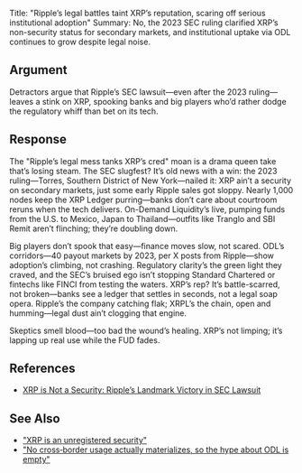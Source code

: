 Title: "Ripple’s legal battles taint XRP’s reputation, scaring off serious institutional adoption"
Summary: No, the 2023 SEC ruling clarified XRP’s non-security status for secondary markets, and institutional uptake via ODL continues to grow despite legal noise.

## Argument
Detractors argue that Ripple’s SEC lawsuit—even after the 2023 ruling—leaves a stink on XRP, spooking banks and big players who’d rather dodge the regulatory whiff than bet on its tech.

## Response
The "Ripple’s legal mess tanks XRP’s cred" moan is a drama queen take that’s losing steam. The SEC slugfest? It’s old news with a win: the 2023 ruling—Torres, Southern District of New York—nailed it: XRP ain’t a security on secondary markets, just some early Ripple sales got sloppy. Nearly 1,000 nodes keep the XRP Ledger purring—banks don’t care about courtroom reruns when the tech delivers. On-Demand Liquidity’s live, pumping funds from the U.S. to Mexico, Japan to Thailand—outfits like Tranglo and SBI Remit aren’t flinching; they’re doubling down.

Big players don’t spook that easy—finance moves slow, not scared. ODL’s corridors—40 payout markets by 2023, per X posts from Ripple—show adoption’s climbing, not crashing. Regulatory clarity’s the green light they craved, and the SEC’s bruised ego isn’t stopping Standard Chartered or fintechs like FINCI from testing the waters. XRP’s rep? It’s battle-scarred, not broken—banks see a ledger that settles in seconds, not a legal soap opera. Ripple’s the company catching flak; XRPL’s the chain, open and humming—legal dust ain’t clogging that engine.

Skeptics smell blood—too bad the wound’s healing. XRP’s not limping; it’s lapping up real use while the FUD fades.

## References
- [XRP is Not a Security: Ripple’s Landmark Victory in SEC Lawsuit](https://ripple.com/insights/xrp-is-not-a-security-ripples-landmark-victory-in-sec-lawsuit/)


## See Also
- ["XRP is an unregistered security"](xrp-is-an-unregistered-security.html)
- ["No cross‑border usage actually materializes, so the hype about ODL is empty"](no-cross-border-usage-actually-materializes-so-the-hype-about-odl-is-empty.html)